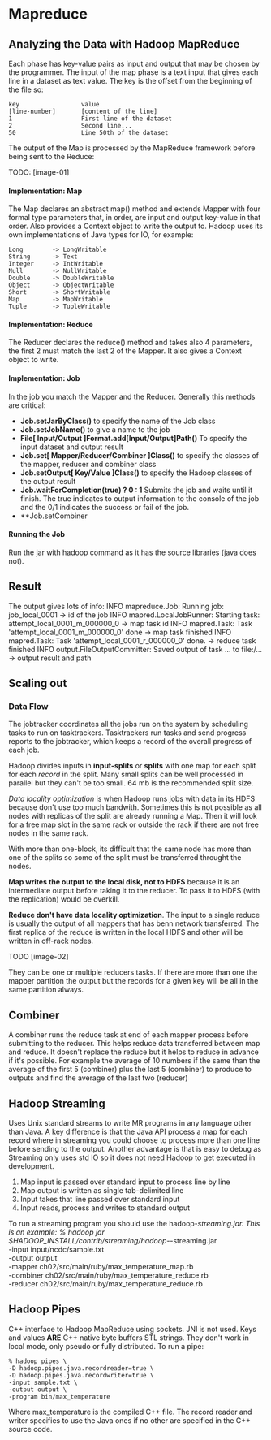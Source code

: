 # Mapreduce

## Analyzing the Data with Hadoop MapReduce

Each phase has key-value pairs as input and output that may be chosen by the programmer. The input of the map phase is a text input that gives each line in a dataset as text value. The key is the offset from the beginning of the file so:

	key 				value
	[line-number]		[content of the line]
	1					First line of the dataset
	2					Second line...
	50					Line 50th of the dataset

The output of the Map is processed by the MapReduce framework before being sent to the Reduce:

TODO: [image-01]

#### Implementation: Map

The Map declares an abstract map() method and extends Mapper with four formal type parameters that, in order, are input and output key-value in that order. Also provides a Context object to write the output to. Hadoop uses its own implementations of Java types for IO, for example:

	Long 		-> LongWritable
	String 		-> Text
	Integer		-> IntWritable
	Null		-> NullWritable
	Double		-> DoubleWritable
	Object 		-> ObjectWritable
	Short		-> ShortWritable
	Map 		-> MapWritable
	Tuple		-> TupleWritable

#### Implementation: Reduce

The Reducer declares the reduce() method and takes also 4 parameters, the first 2 must match the last 2 of the Mapper. It also gives a Context object to write.

#### Implementation: Job

In the job you match the Mapper and the Reducer. Generally this methods are critical:

* **Job.setJarByClass()** to specify the name of the Job class
* **Job.setJobName()** to give a name to the job
* **File[ Input/Output ]Format.add[Input/Output]Path()** To specify the input dataset and output result
* **Job.set[ Mapper/Reducer/Combiner ]Class()** to specify the classes of the mapper, reducer and combiner class
* **Job.setOutput[ Key/Value ]Class()** to specify the Hadoop classes of the output result
* **Job.waitForCompletion(true) ? 0 : 1** Submits the job and waits until it finish. The true indicates to output information to the console of the job and the 0/1 indicates the success or fail of the job.
* **Job.setCombiner

#### Running the Job

Run the jar with hadoop command as it has the source libraries (java does not). 

## Result

The output gives lots of info:
	INFO mapreduce.Job: Running job: job_local_0001								-> id of the job
	INFO mapred.LocalJobRunner: Starting task: attempt_local_0001_m_000000_0	-> map task id
	INFO mapred.Task: Task 'attempt_local_0001_m_000000_0' done					-> map task finished
	INFO mapred.Task: Task 'attempt_local_0001_r_000000_0' done.				-> reduce task finished
	INFO output.FileOutputCommitter: Saved output of task ... to file:/...		-> output result and path

## Scaling out

### Data Flow

The jobtracker coordinates all the jobs run on the system by scheduling tasks to run on tasktrackers. Tasktrackers run tasks and send progress reports to the jobtracker, which keeps a record of the overall progress of each job.

Hadoop divides inputs in **input-splits** or **splits** with one map for each split for each *record* in the split. Many small splits can be well processed in parallel but they can't be too small. 64 mb is the recommended split size.

*Data locality optimization* is when Hadoop runs jobs with data in its HDFS because don't use too much bandwith. Sometimes this is not possible as all nodes with replicas of the split are already running a Map. Then it will look for a free map slot in the same rack or outside the rack if there are not free nodes in the same rack.

With more than one-block, its difficult that the same node has more than one of the splits so some of the split must be transferred throught the nodes.

**Map writes the output to the local disk, not to HDFS** because it is an intermediate output before taking it to the reducer. To pass it to HDFS (with the replication) would be overkill.

**Reduce don't have data locality optimization**. The input to a single reduce is usually the output of all mappers that has benn network transferred. The first replica of the reduce is written in the local HDFS and other will be written in off-rack nodes.

TODO [image-02]

They can be one or multiple reducers tasks. If there are more than one the mapper partition the output but the records for a given key will be all in the same partition always.

## Combiner
A combiner runs the reduce task at end of each mapper process before submitting to the reducer. This helps reduce data transferred between map and reduce. It doesn't replace the reduce but it helps to reduce in advance if it's possible. For example the average of 10 numbers if the same than the average of the first 5 (combiner) plus the last 5 (combiner) to produce to outputs and find the average of the last two (reducer)

## Hadoop Streaming

Uses Unix standard streams to write MR programs in any language other than Java. A key difference is that the Java API process a map for each record where in streaming you could choose to process more than one line before sending to the output. Another advantage is that is easy to debug as Streaming only uses std IO so it does not need Hadoop to get executed in development.

1. Map input is passed over standard input to process line by line
2. Map output is written as single tab-delimited line
3. Input takes that line passed over standard input
4. Input reads, process and writes to standard output

To run a streaming program you should use the hadoop-*streaming.jar. This is an example:
	% hadoop jar $HADOOP_INSTALL/contrib/streaming/hadoop-*-streaming.jar \
	-input input/ncdc/sample.txt \
	-output output \
	-mapper ch02/src/main/ruby/max_temperature_map.rb \
	-combiner ch02/src/main/ruby/max_temperature_reduce.rb \
	-reducer ch02/src/main/ruby/max_temperature_reduce.rb

## Hadoop Pipes

C++ interface to Hadoop MapReduce using sockets. JNI is not used. Keys and values **ARE** C++ native byte buffers STL strings. They don't work in local mode, only pseudo or fully distributed. To run a pipe:

	% hadoop pipes \
	-D hadoop.pipes.java.recordreader=true \
	-D hadoop.pipes.java.recordwriter=true \
	-input sample.txt \
	-output output \
	-program bin/max_temperature

Where max_temperature is the compiled C++ file. The record reader and writer specifies to use the Java ones if no other are specified in the C++ source code.